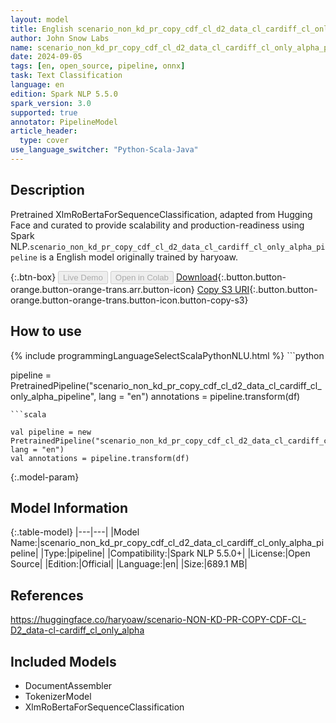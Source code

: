 ```yaml
---
layout: model
title: English scenario_non_kd_pr_copy_cdf_cl_d2_data_cl_cardiff_cl_only_alpha_pipeline pipeline XlmRoBertaForSequenceClassification from haryoaw
author: John Snow Labs
name: scenario_non_kd_pr_copy_cdf_cl_d2_data_cl_cardiff_cl_only_alpha_pipeline
date: 2024-09-05
tags: [en, open_source, pipeline, onnx]
task: Text Classification
language: en
edition: Spark NLP 5.5.0
spark_version: 3.0
supported: true
annotator: PipelineModel
article_header:
  type: cover
use_language_switcher: "Python-Scala-Java"
---
```


## Description

Pretrained XlmRoBertaForSequenceClassification, adapted from Hugging Face and curated to provide scalability and production-readiness using Spark NLP.`scenario_non_kd_pr_copy_cdf_cl_d2_data_cl_cardiff_cl_only_alpha_pipeline` is a English model originally trained by haryoaw.

{:.btn-box}
<button class="button button-orange" disabled>Live Demo</button>
<button class="button button-orange" disabled>Open in Colab</button>
[Download](https://s3.amazonaws.com/auxdata.johnsnowlabs.com/public/models/scenario_non_kd_pr_copy_cdf_cl_d2_data_cl_cardiff_cl_only_alpha_pipeline_en_5.5.0_3.0_1725529848032.zip){:.button.button-orange.button-orange-trans.arr.button-icon}
[Copy S3 URI](s3://auxdata.johnsnowlabs.com/public/models/scenario_non_kd_pr_copy_cdf_cl_d2_data_cl_cardiff_cl_only_alpha_pipeline_en_5.5.0_3.0_1725529848032.zip){:.button.button-orange.button-orange-trans.button-icon.button-copy-s3}

## How to use



<div class="tabs-box" markdown="1">
{% include programmingLanguageSelectScalaPythonNLU.html %}
```python

pipeline = PretrainedPipeline("scenario_non_kd_pr_copy_cdf_cl_d2_data_cl_cardiff_cl_only_alpha_pipeline", lang = "en")
annotations =  pipeline.transform(df)   

```
```scala

val pipeline = new PretrainedPipeline("scenario_non_kd_pr_copy_cdf_cl_d2_data_cl_cardiff_cl_only_alpha_pipeline", lang = "en")
val annotations = pipeline.transform(df)

```
</div>

{:.model-param}
## Model Information

{:.table-model}
|---|---|
|Model Name:|scenario_non_kd_pr_copy_cdf_cl_d2_data_cl_cardiff_cl_only_alpha_pipeline|
|Type:|pipeline|
|Compatibility:|Spark NLP 5.5.0+|
|License:|Open Source|
|Edition:|Official|
|Language:|en|
|Size:|689.1 MB|

## References

https://huggingface.co/haryoaw/scenario-NON-KD-PR-COPY-CDF-CL-D2_data-cl-cardiff_cl_only_alpha

## Included Models

- DocumentAssembler
- TokenizerModel
- XlmRoBertaForSequenceClassification